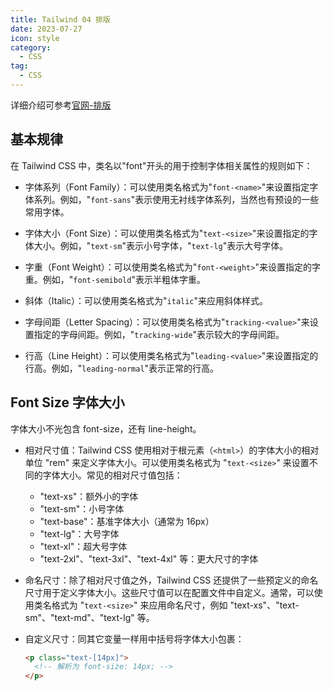 ```yaml
---
title: Tailwind 04 排版
date: 2023-07-27
icon: style
category:
  - CSS
tag:
  - CSS
---
```


详细介绍可参考[官网-排版](https://tailwindcss.com/docs/font-family)

## 基本规律

在 Tailwind CSS 中，类名以"font"开头的用于控制字体相关属性的规则如下：

- 字体系列（Font Family）：可以使用类名格式为"`font-<name>`"来设置指定字体系列。例如，"`font-sans`"表示使用无衬线字体系列，当然也有预设的一些常用字体。

- 字体大小（Font Size）：可以使用类名格式为"`text-<size>`"来设置指定的字体大小。例如，"`text-sm`"表示小号字体，"`text-lg`"表示大号字体。

- 字重（Font Weight）：可以使用类名格式为"`font-<weight>`"来设置指定的字重。例如，"`font-semibold`"表示半粗体字重。

- 斜体（Italic）：可以使用类名格式为"`italic`"来应用斜体样式。

- 字母间距（Letter Spacing）：可以使用类名格式为"`tracking-<value>`"来设置指定的字母间距。例如，"`tracking-wide`"表示较大的字母间距。

- 行高（Line Height）：可以使用类名格式为"`leading-<value>`"来设置指定的行高。例如，"`leading-normal`"表示正常的行高。

## Font Size 字体大小

字体大小不光包含 font-size，还有 line-height。

- 相对尺寸值：Tailwind CSS 使用相对于根元素（`<html>`）的字体大小的相对单位 "rem" 来定义字体大小。可以使用类名格式为 "`text-<size>`" 来设置不同的字体大小。常见的相对尺寸值包括：

  - "text-xs"：额外小的字体
  - "text-sm"：小号字体
  - "text-base"：基准字体大小（通常为 16px）
  - "text-lg"：大号字体
  - "text-xl"：超大号字体
  - "text-2xl"、"text-3xl"、"text-4xl" 等：更大尺寸的字体

- 命名尺寸：除了相对尺寸值之外，Tailwind CSS 还提供了一些预定义的命名尺寸用于定义字体大小。这些尺寸值可以在配置文件中自定义。通常，可以使用类名格式为 "`text-<size>`" 来应用命名尺寸，例如 "text-xs"、"text-sm"、"text-md"、"text-lg" 等。

- 自定义尺寸：同其它变量一样用中括号将字体大小包裹：

  ```html
  <p class="text-[14px]">
    <!-- 解析为 font-size: 14px; -->
  </p>
  ```
